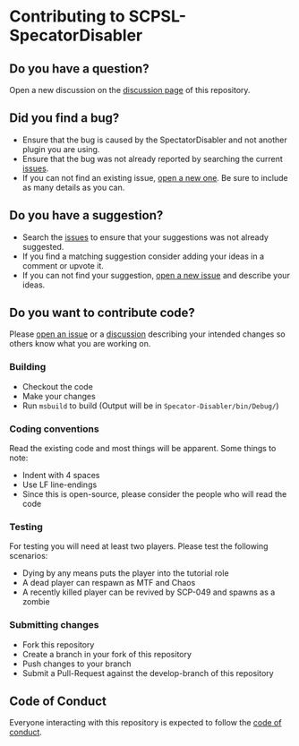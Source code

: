 # Contributing to SCPSL-SpecatorDisabler

## Do you have a question?

Open a new discussion on the [discussion page](https://github.com/zochris/SCPSL-SpectatorDisabler/discussions) of this repository.

## Did you find a bug?

- Ensure that the bug is caused by the SpectatorDisabler and not another plugin you are using.
- Ensure that the bug was not already reported by searching the current [issues](https://github.com/zochris/SCPSL-SpectatorDisabler/issues).
- If you can not find an existing issue, [open a new one](https://github.com/zochris/SCPSL-SpectatorDisabler/issues/new). Be sure to include as many details as you can.

## Do you have a suggestion?

- Search the [issues](https://github.com/zochris/SCPSL-SpectatorDisabler/issues) to ensure that your suggestions was not already suggested.
- If you find a matching suggestion consider adding your ideas in a comment or upvote it.
- If you can not find your suggestion, [open a new issue](https://github.com/zochris/SCPSL-SpectatorDisabler/issues/new) and describe your ideas.

## Do you want to contribute code?

Please [open an issue](https://github.com/zochris/SCPSL-SpectatorDisabler/issues/new) or a [discussion](https://github.com/zochris/SCPSL-SpectatorDisabler/discussions) describing your intended changes so others know what you are working on.

### Building

- Checkout the code
- Make your changes
- Run `msbuild` to build (Output will be in `Specator-Disabler/bin/Debug/`)

### Coding conventions

Read the existing code and most things will be apparent. Some things to note:

- Indent with 4 spaces
- Use LF line-endings
- Since this is open-source, please consider the people who will read the code

### Testing

For testing you will need at least two players. Please test the following scenarios:

- Dying by any means puts the player into the tutorial role
- A dead player can respawn as MTF and Chaos
- A recently killed player can be revived by SCP-049 and spawns as a zombie

### Submitting changes

- Fork this repository
- Create a branch in your fork of this repository
- Push changes to your branch
- Submit a Pull-Request against the develop-branch of this repository

## Code of Conduct

Everyone interacting with this repository is expected to follow the [code of conduct](../CODE_OF_CONDUCT.md).
